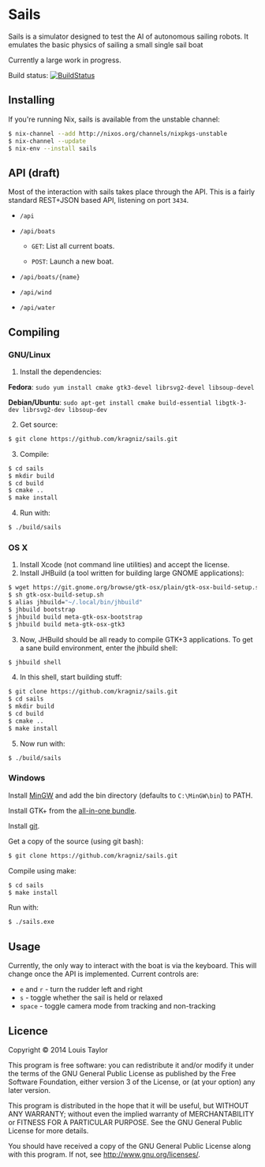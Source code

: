 Sails
=====

Sails is a simulator designed to test the AI of autonomous sailing robots. It
emulates the basic physics of sailing a small single sail boat

Currently a large work in progress.

Build status: [![BuildStatus](https://travis-ci.org/kragniz/sails.png?branch=master)](https://travis-ci.org/kragniz/sails)


Installing
----------

If you're running Nix, sails is available from the unstable channel:

```bash
$ nix-channel --add http://nixos.org/channels/nixpkgs-unstable
$ nix-channel --update
$ nix-env --install sails
```

API (draft)
-----------

Most of the interaction with sails takes place through the API. This is a
fairly standard REST+JSON based API, listening on port `3434`.

  - `/api`

  - `/api/boats`

    - `GET`: List all current boats.

    - `POST`: Launch a new boat.

  - `/api/boats/{name}`

  - `/api/wind`

  - `/api/water`


Compiling
---------

### GNU/Linux

  1. Install the dependencies:

  __Fedora__: `sudo yum install cmake gtk3-devel librsvg2-devel libsoup-devel`

  __Debian/Ubuntu__: `sudo apt-get install cmake build-essential libgtk-3-dev librsvg2-dev libsoup-dev`

  2. Get source:

  ```bash
  $ git clone https://github.com/kragniz/sails.git
  ```

  3. Compile:

  ```bash
  $ cd sails
  $ mkdir build
  $ cd build
  $ cmake ..
  $ make install
  ```

  4. Run with:

  ```bash
  $ ./build/sails
  ```

### OS X

  1. Install Xcode (not command line utilities) and accept the license.
  2. Install JHBuild (a tool written for building large GNOME applications):

  ```bash
  $ wget https://git.gnome.org/browse/gtk-osx/plain/gtk-osx-build-setup.sh
  $ sh gtk-osx-build-setup.sh
  $ alias jhbuild="~/.local/bin/jhbuild"
  $ jhbuild bootstrap
  $ jhbuild build meta-gtk-osx-bootstrap
  $ jhbuild build meta-gtk-osx-gtk3
  ```

  3. Now, JHBuild should be all ready to compile GTK+3 applications. To get a
     sane build environment, enter the jhbuild shell:

  ```bash
  $ jhbuild shell
  ```

  4. In this shell, start building stuff:

  ```bash
  $ git clone https://github.com/kragniz/sails.git
  $ cd sails
  $ mkdir build
  $ cd build
  $ cmake ..
  $ make install
  ```

  5. Now run with:

  ```bash
  $ ./build/sails
  ```

### Windows

Install [MinGW](http://www.mingw.org/) and add the bin directory (defaults to
`C:\MinGW\bin`) to PATH.

Install GTK+ from the [all-in-one bundle](http://www.gtk.org/download/win32_tutorial.php).

Install [git](http://git-scm.com/download/win).

Get a copy of the source (using git bash):

```bash
$ git clone https://github.com/kragniz/sails.git
```

Compile using make:

```bash
$ cd sails
$ make install
```

Run with:

```bash
$ ./sails.exe
```


Usage
-----

Currently, the only way to interact with the boat is via the keyboard. This
will change once the API is implemented. Current controls are:

  - `e` and `r` - turn the rudder left and right
  - `s` - toggle whether the sail is held or relaxed
  - `space` - toggle camera mode from tracking and non-tracking

Licence
-------

Copyright © 2014 Louis Taylor

This program is free software: you can redistribute it and/or modify it under
the terms of the GNU General Public License as published by the Free Software
Foundation, either version 3 of the License, or (at your option) any later
version.

This program is distributed in the hope that it will be useful, but WITHOUT ANY
WARRANTY; without even the implied warranty of MERCHANTABILITY or FITNESS FOR A
PARTICULAR PURPOSE.  See the GNU General Public License for more details.

You should have received a copy of the GNU General Public License along with
this program.  If not, see <http://www.gnu.org/licenses/>.
